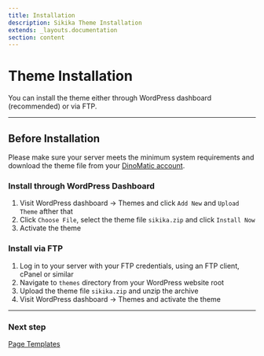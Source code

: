 ```yaml
---
title: Installation
description: Sikika Theme Installation
extends: _layouts.documentation
section: content
---
```


# Theme Installation

You can install the theme either through WordPress dashboard (recommended) or via FTP.

---

## Before Installation

Please make sure your server meets the minimum system requirements and download the theme file from your [DinoMatic account](https://dinomatic.com/account).

### Install through WordPress Dashboard

1. Visit WordPress dashboard &#8594; Themes and click `Add New` and `Upload Theme` afther that
2. Click `Choose File`, select the theme file `sikika.zip` and click `Install Now`
3. Activate the theme

### Install via FTP

1. Log in to your server with your FTP credentials, using an FTP client, cPanel or similar
2. Navigate to `themes` directory from your WordPress website root
3. Upload the theme file `sikika.zip` and unzip the archive
4. Visit WordPress dashboard &#8594; Themes and activate the theme

---

### Next step

[Page Templates](/docs/sikika/page-templates/)
